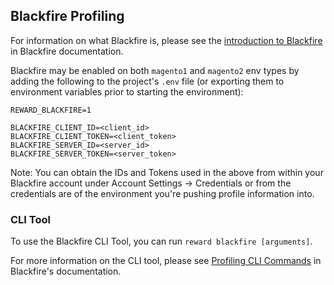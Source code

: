 ## Blackfire Profiling

For information on what Blackfire is, please see the [introduction to Blackfire](https://blackfire.io/docs/introduction) in Blackfire documentation.

Blackfire may be enabled on both `magento1` and `magento2` env types by adding the following to the project's `.env` file (or exporting them to environment variables prior to starting the environment):

```
REWARD_BLACKFIRE=1

BLACKFIRE_CLIENT_ID=<client_id>
BLACKFIRE_CLIENT_TOKEN=<client_token>
BLACKFIRE_SERVER_ID=<server_id>
BLACKFIRE_SERVER_TOKEN=<server_token>
```

Note: You can obtain the IDs and Tokens used in the above from within your Blackfire account under Account Settings -> Credentials or from the credentials are of the environment you're pushing profile information into.

### CLI Tool

To use the Blackfire CLI Tool, you can run `reward blackfire [arguments]`.

For more information on the CLI tool, please see [Profiling CLI Commands](https://blackfire.io/docs/cookbooks/profiling-cli) in Blackfire's documentation.

